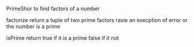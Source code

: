 PrimeShor to find factors of a number 


factorize return a tuple of two prime factors rasie an execption of error or the number is a prime


isPrime return true if it is a prime false if it not
